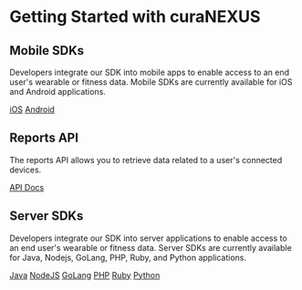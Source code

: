 # Getting Started with curaNEXUS


## Mobile SDKs

Developers integrate our SDK into mobile apps to enable access to an end user's wearable or fitness data. Mobile SDKs are currently available for iOS and Android applications.


<a class="btn btn-primary" href="/guides/mobile-ios"><i class="icon icon-iOS"></i> iOS</a>
<a class="btn btn-primary" href="/guides/mobile-android"><i class="icon icon-android"></i> Android</a>

## Reports API

The reports API allows you to retrieve data related to a user's connected devices.

<p><a class="btn btn-primary" href="/api/api-strap"><i class="icon icon-api"></i> API Docs</a></p>


## Server SDKs

Developers integrate our SDK into server applications to enable access to an end user's wearable or fitness data. Server SDKs are currently available for Java, Nodejs, GoLang, PHP, Ruby, and Python applications.

<a class="btn btn-primary" href="/guides/sdk-java"> Java</a>
<a class="btn btn-primary" href="/guides/sdk-node"></i> NodeJS</a>
<a class="btn btn-primary" href="/guides/sdk-golang"> GoLang</a>
<a class="btn btn-primary" href="/guides/sdk-php"> PHP</a>
<a class="btn btn-primary" href="/guides/sdk-ruby">Ruby</a>
<a class="btn btn-primary" href="/guides/sdk-python"> Python</a>

